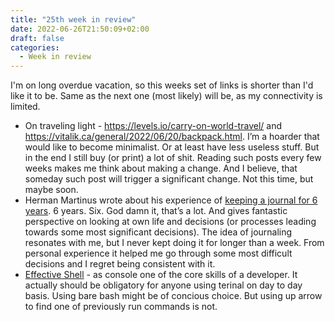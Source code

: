 ```yaml
---
title: "25th week in review"
date: 2022-06-26T21:50:09+02:00
draft: false
categories:
  - Week in review
---
```


I'm on long overdue vacation, so this weeks set of links is shorter than I'd like it to be. Same as the next one (most likely) will be, as my connectivity is limited.

- On traveling light - https://levels.io/carry-on-world-travel/ and https://vitalik.ca/general/2022/06/20/backpack.html. I’m a hoarder that would like to become minimalist. Or at least have less useless stuff. But in the end I still buy (or print) a lot of shit. Reading such posts every few weeks makes me think about making a change. And I believe, that someday such post will trigger a significant change. Not this time, but maybe soon.
- Herman Martinus wrote about his experience of [keeping a journal for 6 years](https://herman.bearblog.dev/years-of-journaling/ "{rel='nofollow' target='_blank'}"). 6 years. Six. God damn it, that’s a lot. And gives fantastic perspective on looking at own life and decisions (or processes leading towards some most significant decisions). The idea of journaling resonates with me, but I never kept doing it for longer than a week. From personal experience it helped me go through some most difficult decisions and I regret being consistent with it.
- [Effective Shell](https://effective-shell.com/ "{rel='nofollow' target='_blank'}") - as console one of the core skills of a developer. It actually should be obligatory for anyone using terinal on day to day basis. Using bare bash might be of concious choice. But using up arrow to find one of previously run commands is not.

